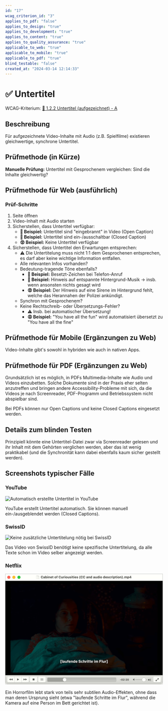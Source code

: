 ```yaml
---
id: "17"
wcag_criterion_id: "3"
applies_to_pdf: "false"
applies_to_design: "true"
applies_to_development: "true"
applies_to_content: "true"
applies_to_quality_assurance: "true"
applicable_to_web: "true"
applicable_to_mobile: "true"
applicable_to_pdf: "true"
blind_testable: "false"
created_at: "2024-03-14 12:14:33"
---
```


# ✅ Untertitel

WCAG-Kriterium: [📜 1.2.2 Untertitel (aufgezeichnet) - A](..)

## Beschreibung

Für aufgezeichnete Video-Inhalte mit Audio (z.B. Spielfilme) existieren gleichwertige, synchrone Untertitel.

## Prüfmethode (in Kürze)

**Manuelle Prüfung:** Untertitel mit Gesprochenem vergleichen: Sind die Inhalte gleichwertig?

## Prüfmethode für Web (ausführlich)

### Prüf-Schritte

1. Seite öffnen
1. Video-Inhalt mit Audio starten
1. Sicherstellen, dass Untertitel verfügbar:
    - **🙂 Beispiel:** Untertitel sind "eingebrannt" in Video (Open Caption)
    - **🙂 Beispiel:** Untertitel sind ein-/ausschaltbar (Closed Caption)
    - **😡 Beispiel:** Keine Untertitel verfügbar
1. Sicherstellen, dass Untertitel den Erwartungen entsprechen:
    - ⚠️ Die Untertitelung muss nicht 1:1 dem Gesprochenen entsprechen, es darf aber keine wichtige Information entfallen.
    - Alle relevanten Infos vorhanden?
    - Bedeutung-tragende Töne ebenfalls?
        - **🙂 Beispiel:** Besetzt-Zeichen bei Telefon-Anruf
        - **🙂 Beispiel:** Hinweis auf entspannte Hintergrund-Musik → insb. wenn ansonsten nichts gesagt wird
        - **😡 Beispiel:** Der Hinweis auf eine Sirene im Hintergrund fehlt, welche das Herannahen der Polizei ankündigt.
    - Synchron mit Gesprochenem?
    - Keine Rechtschreib- oder Übersetzungs-Fehler?
        - ⚠️ Insb. bei automatischer Übersetzung!
        - **😡 Beispiel:** "You have all the fun" wird automatisiert übersetzt zu "You have all the fine"

## Prüfmethode für Mobile (Ergänzungen zu Web)

Video-Inhalte gibt's sowohl in hybriden wie auch in nativen Apps.

## Prüfmethode für PDF (Ergänzungen zu Web)

Grundsätzlich ist es möglich, in PDFs Multimedia-Inhalte wie Audio und Videos einzubetten. Solche Dokumente sind in der Praxis eher selten anzutreffen und bringen andere Accessibility-Probleme mit sich, da die Videos je nach Screenreader, PDF-Programm und Betriebssystem nicht abspielbar sind.

Bei PDFs können nur Open Captions und keine Closed Captions eingesetzt werden.

## Details zum blinden Testen

Prinzipiell könnte eine Untertitel-Datei zwar via Screenreader gelesen und ihr Inhalt mit dem Gehörten verglichen werden, aber das ist wenig praktikabel (und die Synchronität kann dabei ebenfalls kaum sicher gestellt werden).

## Screenshots typischer Fälle

### YouTube

![Automatisch erstellte Untertitel in YouTube](images/automatisch-erstellte-untertitel-in-youtube.png)

YouTube erstellt Untertitel automatisch. Sie können manuell ein-/ausgeblendet werden (Closed Captions).

### SwissID

![Keine zusätzliche Untertitelung nötig bei SwissID](images/keine-zustzliche-untertitelung-ntig-bei-swissid.png)

Das Video von SwissID benötigt keine spezifische Untertitelung, da alle Texte schon im Video selber angezeigt werden.

### Netflix

![Cabinet of Curiosities](images/cabinet-of-curiosities.png)

Ein Horrorfilm lebt stark von teils sehr subtilen Audio-Effekten, ohne dass man deren Ursprung sieht (etwa "laufende Schritte im Flur", während die Kamera auf eine Person im Bett gerichtet ist).